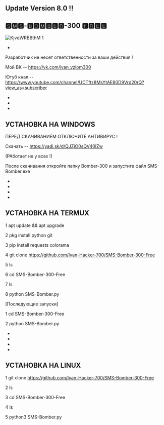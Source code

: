 Update Version 8.0 !!
-
🆂🅼🆂-🅱🅾🅼🅱🅴🆁-300 🅵🆁🅴🅴
-

![KjvqWRBBthM 1](https://user-images.githubusercontent.com/62137835/76705528-bbac3c80-66f1-11ea-937e-46eb777d806d.jpg)

-
 

Разработчик не несет ответственности за ваши действия !

Мой ВК -- https://vk.com/ivan_vzlom300

Ютуб кнал -- https://www.youtube.com/channel/UCTftz8MsYtAE80D9Vrd20rQ?view_as=subscriber


-
-
-
УСТАНОВКА НА WINDOWS
-

ПЕРЕД СКАЧИВАНИЕМ ОТКЛЮЧИТЕ АНТИВИРУС !

Скачать -- https://yadi.sk/d/QJZjO0sQV40IZw 

(РАботает не у всех !)

После скачивания откройте папку Bomber-300 и запустите файл SMS-Bomber.exe

-
-
-
-






УСТАНОВКА НА TERMUX
-

1 apt update && apt upgrade

2 pkg install python git
 
3 pip install requests colorama

4 git clone https://github.com/Ivan-Hacker-700/SMS-Bomber-300-Free

5 ls

6 cd SMS-Bomber-300-Free

7 ls

8 python SMS-Bomber.py

[Последующие запуски]

1 cd SMS-Bomber-300-Free

2 python SMS-Bomber.py

-
-
-
-


УСТАНОВКА НА LINUX
-

1 git clone https://github.com/Ivan-Hacker-700/SMS-Bomber-300-Free

2 ls

3 cd SMS-Bomber-300-Free

4 ls

5 python3 SMS-Bomber.py
